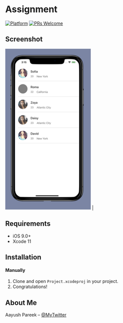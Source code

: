 # Assignment 


[![Platform](https://img.shields.io/cocoapods/p/LFAlertController.svg?style=flat)](http://cocoapods.org/pods/LFAlertController)
[![PRs Welcome](https://img.shields.io/badge/PRs-welcome-brightgreen.svg?style=flat-square)](http://makeapullrequest.com)

## Screenshot 

<img src="Screenshot/1.png" width="270"> |

## Requirements
- iOS 9.0+
- Xcode 11

## Installation

#### Manually
1. Clone and open ```Project.xcodeproj``` in your project.  
2. Congratulations! 

## About Me

Aayush Pareek – [@MyTwitter](https://twitter.com/Aayush79480626)
